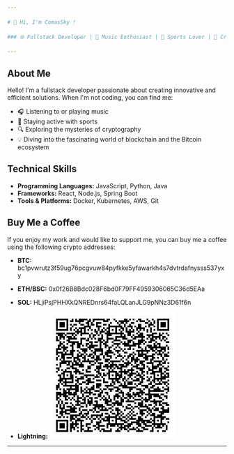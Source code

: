 ```yaml
---

# 👋 Hi, I'm ComasSky !

### 🌐 Fullstack Developer | 🎵 Music Enthusiast | 🏃 Sports Lover | 🔐 Cryptography Buff | 🌐 Blockchain & BTC Aficionado | ⌚ Watch Lover

---
```


## About Me

Hello! I'm a fullstack developer passionate about creating innovative and efficient solutions. When I'm not coding, you can find me:

- 🎧 Listening to or playing music
- 🏃 Staying active with sports
- 🔍 Exploring the mysteries of cryptography
- 💡 Diving into the fascinating world of blockchain and the Bitcoin ecosystem

## Technical Skills

- **Programming Languages:** JavaScript, Python, Java
- **Frameworks:** React, Node.js, Spring Boot
- **Tools & Platforms:** Docker, Kubernetes, AWS, Git


## Buy Me a Coffee

If you enjoy my work and would like to support me, you can buy me a coffee using the following crypto addresses:

- **BTC:**     bc1pvwrutz3f59ug76pcgvuw84pyfkke5yfawarkh4s7dvtrdafnysss537yxy
  
- **ETH/BSC:**    0x0f26B8Bdc028F6bd0F79FF4959306065C36d5EAa

- **SOL:**    HLjiPsjPHHXkQNREDnrs64faLQLanJLG9pNNz3D61f6n

- **Lightning:** ![screenshot](lightning.jpg)
---
